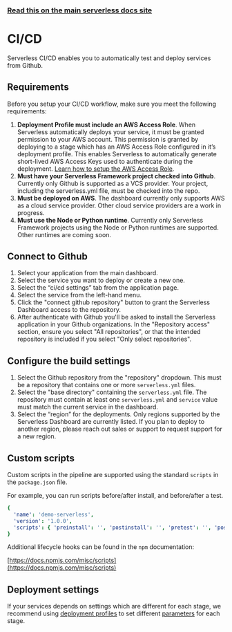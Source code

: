 <!--
title: Serverless Dashboard - CI/CD
menuText: CI/CD
menuOrder: 7
layout: Doc
-->

<!-- DOCS-SITE-LINK:START automatically generated  -->

### [Read this on the main serverless docs site](https://www.serverless.com/framework/docs/dashboard/cicd/)

<!-- DOCS-SITE-LINK:END -->

# CI/CD

Serverless CI/CD enables you to automatically test and deploy services from Github.

## Requirements

Before you setup your CI/CD workflow, make sure you meet the following requirements:

1. **Deployment Profile must include an AWS Access Role**. When Serverless automatically deploys your service, it must be granted permission to your AWS account. This permission is granted by deploying to a stage which has an AWS Access Role configured in it’s deployment profile. This enables Serverless to automatically generate short-lived AWS Access Keys used to authenticate during the deployment. [Learn how to setup the AWS Access Role](/framework/docs/dashboard/access-roles/).
2. **Must have your Serverless Framework project checked into Github**. Currently only Github is supported as a VCS provider. Your project, including the serverless.yml file, must be checked into the repo.
3. **Must be deployed on AWS**. The dashboard currently only supports AWS as a cloud service provider. Other cloud service providers are a work in progress.
4. **Must use the Node or Python runtime**. Currently only Serverless Framework projects using the Node or Python runtimes are supported. Other runtimes are coming soon.

## Connect to Github

1. Select your application from the main dashboard.
2. Select the service you want to deploy or create a new one.
3. Select the “ci/cd settings” tab from the application page.
4. Select the service from the left-hand menu.
5. Click the "connect github repository" button to grant the Serverless Dashboard access to the repository.
6. After authenticate with Github you'll be asked to install the Serverless application in your Github organizations. In the "Repository access" section, ensure you select "All repositories", or that the intended repository is included if you select "Only select repositories".

## Configure the build settings

1. Select the Github repository from the "repository" dropdown. This must be a repository that contains one or more `serverless.yml` files.
2. Select the "base directory" containing the `serverless.yml` file. The repository must contain at least one `serverless.yml` and `service` value must match the current service in the dashboard.
3. Select the “region” for the deployments. Only regions supported by the Serverless Dashboard are currently listed. If you plan to deploy to another region, please reach out sales or support to request support for a new region.

## Custom scripts

Custom scripts in the pipeline are supported using the standard `scripts` in the `package.json` file.

For example, you can run scripts before/after install, and before/after a test.

```yaml
{
  'name': 'demo-serverless',
  'version': '1.0.0',
  'scripts': { 'preinstall': '', 'postinstall': '', 'pretest': '', 'posttest': '' },
}
```

Additional lifecycle hooks can be found in the `npm` documentation:

[https://docs.npmjs.com/misc/scripts](https://docs.npmjs.com/misc/scripts)

## Deployment settings

If your services depends on settings which are different for each stage, we recommend using [deployment profiles](/framework/docs/dashboard/profiles/) to set different [parameters](https://serverless.com/framework/docs/dashboard/secrets/) for each stage.
